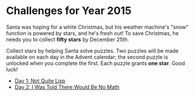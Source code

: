 # Challenges for Year 2015

Santa was hoping for a white Christmas, but his weather machine's "snow" function is powered by stars, and he's fresh out! To save Christmas, he needs you to collect **fifty stars** by December 25th.

Collect stars by helping Santa solve puzzles. Two puzzles will be made available on each day in the Advent calendar; the second puzzle is unlocked when you complete the first. Each puzzle grants **one star**. Good luck!

- [Day 1: Not Quite Lisp](day-1)
- [Day 2: I Was Told There Would Be No Math](day-2)
